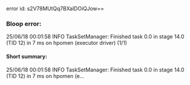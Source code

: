 error id: s2V78MUtQq7BXaIDOiQJow==
### Bloop error:

25/06/18 00:01:58 INFO TaskSetManager: Finished task 0.0 in stage 14.0 (TID 12) in 7 ms on hpomen (executor driver) (1/1)
#### Short summary: 

25/06/18 00:01:58 INFO TaskSetManager: Finished task 0.0 in stage 14.0 (TID 12) in 7 ms on hpomen (e...